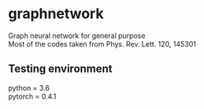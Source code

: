 # graphnetwork
Graph neural network for general purpose  
Most of the codes taken from Phys. Rev. Lett. 120, 145301  

## Testing environment  
python = 3.6  
pytorch = 0.4.1  
